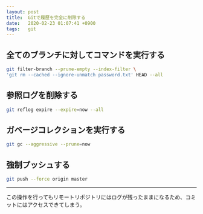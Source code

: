```yaml
---
layout: post
title:  Gitで履歴を完全に削除する
date:   2020-02-23 01:07:41 +0900
tags:   git
---
```


## 全てのブランチに対してコマンドを実行する

```sh
git filter-branch --prune-empty --index-filter \
'git rm --cached --ignore-unmatch password.txt' HEAD --all
```

## 参照ログを削除する

```sh
git reflog expire --expire=now --all
```

## ガベージコレクションを実行する

```sh
git gc --aggressive --prune=now
```

## 強制プッシュする

```sh
git push --force origin master
```

----

この操作を行ってもリモートリポジトリにはログが残ったままになるため、コミットにはアクセスできてしまう。
